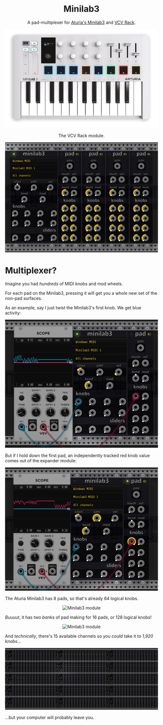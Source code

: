 <h1 align="center">Minilab3</h1>

<p align="center">
A pad-multiplexer for <a href="https://www.arturia.com/products/hybrid-synths/minilab-3/overview">Aturia's Minilab3</a> and <a href="https://vcvrack.com/">VCV Rack</a>.
</p>

<p align="center">
  <img src="https://github.com/dustinlacewell/vcv-minilab3/blob/master/minilab.png?raw=true" alt="Minilab3"/>
</p>

<p align="center">
The VCV Rack module.
</p>

<p align="center">
  <img src="https://github.com/dustinlacewell/vcv-minilab3/blob/master/module.png?raw=true" alt="Minilab3 module"/>
</p>


# Multiplexer?

Imagine you had *hundreds* of MIDI knobs and mod wheels.

For each pad on the Minilab3, pressing it will get you a whole new set of the non-pad surfaces.

As an example, say I just twist the Minilab3's first knob. We get blue activity:

<p align="center">
  <img src="https://github.com/dustinlacewell/vcv-minilab3/blob/master/main-knob.png?raw=true" alt="Minilab3 module"/>
</p>

But if I hold down the first pad, an independently tracked red knob value comes out of the expander module:

<p align="center">
  <img src="https://github.com/dustinlacewell/vcv-minilab3/blob/master/pad-knob.png?raw=true" alt="Minilab3 module"/>
</p>

The Aturia Minilab3 has 8 pads, so that's already 64 logical knobs.

<p align="center">
  <img src="https://github.com/dustinlacewell/vcv-minilab3/blob/master/8-knobs.png?raw=true" alt="Minilab3 module"/>
</p>

*Buuuut*, it has *two banks* of pad making for 16 pads, or 128 logical knobs!

<p align="center">
  <img src="https://github.com/dustinlacewell/vcv-minilab3/blob/master/16-knobs.png?raw=true" alt="Minilab3 module"/>
</p>

And *technically*, there's 15 available channels so you *could* take it to *1,920 knobs*...


<p align="center">
  <img src="https://github.com/dustinlacewell/vcv-minilab3/blob/master/15-channels.png?raw=true" alt="Minilab3 module"/>
</p>

...but your computer will probably leave you.
